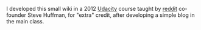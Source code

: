 I developed this small wiki in a 2012 [Udacity](https://www.udacity.com/) 
course taught by [reddit](http://www.reddit.com/) co-founder Steve Huffman, 
for "extra" credit, after developing a simple blog in the main class.

